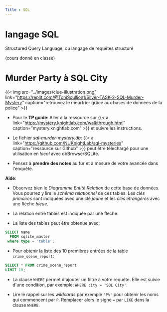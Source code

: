 ```yaml
---
Title : SQL
---
```


# langage SQL
Structured Query Language, ou langage de requêtes structuré

(cours donné en classe)
<!--
# TP Python - SQL: base de données exoplanetes.db
## Principe
Nous allons utiliser un script Python pour nous connecter à la base de données `exoplanetes.db` et tester quelques requêtes en langage SQLite.

Nous utiliserons la librairie `sqlite3` de Python.

Il est conseillé d'utiliser l'IDE Spyder pour editer et interpréter les scripts écrits en Python.

La base de données doit être téléchargée ici : [exoplanetes.db](/scripts/BDD/exoplanetes.db)

## Script de base

```python
import sqlite3

try:
    conn = sqlite3.connect('exoplanetes.db')
    cur = conn.cursor()
    print("Base de données crée et correctement connectée à SQLite")

    sql = "SELECT sqlite_version();"
    cur.execute(sql)
    res = cur.fetchall()
    print("La version de SQLite est: ", res)
    


except sqlite3.Error as error:
    print("Erreur lors de la connexion à SQLite", error)


cur.close()
conn.close()
print("La connexion SQLite est fermée")
``` 

Rappel: Le mécanisme `try ... except` est détaillé à la page [mise au point d'un programme Python](/docs/NSI/langages/page5/#gestion-des-exceptions-try-except)

Voici la traduction de ce script en langage naturel:

```python
essayer:
  connexion a la base de donnees exoplanetes.db
  creation d un curseur SQL
  Afficher ("Base de données cree et correctement connectee à SQLite")
  executer la requete SQL "SELECT sqlite_version();"
  affecter le resultat de la requête dans la variable res

si une erreur survient:
  Afficher ("La version de SQLite est: ", sqlite3.Error)

sinon:
  # autres requetes SQL

fermeture du curseur
fermeture de la connexion
Afficher ("La connexion SQLite est fermée")
```

## Explorer la base de données
* L'instruction suivante permet d'explorer la base de données:

`"PRAGMA table_info(planetes_es);"`

> **Q1.** Ajouter cette requête à votre script python pour afficher les attributs de la table `planetes_es` de la base de données `exoplanetes.db`

* Voici un extrait de la reponse à cette requête:

```
[(0, '_name', 'VARCHAR(38)', 1, None, 1), (1, 'planet_status', 'VARCHAR(9)', 1, None, 0), (2, 'mass', 'NUMERIC(19, 14)', 0, None, 0), (3, 'radius', 'NUMERIC(19, 14)', 0, None, 0), ...]
```

> **Q2.** Quel est l'attribut du nom des planetes de cette table?


> **Q3.** Tester quelques unes des requêtes sur cette base, vues en TD (BDD2 - exercices). Utiliser pour cela un mécanisme de contrôle des erreurs de type `try .. except`, afin d'afficher les erreurs SQL dans la console de l'IDE.

-->
# Murder Party à SQL City

{{< img src="../images/clue-illustration.png" link="https://replit.com/@ToniScullion1/Silver-TASK-2-SQL-Murder-Mystery" caption="retrouvez le meurtrier grâce aux bases de données de la police" >}}
* Pour le **TP guidé**: Aller à la ressource sur {{< a link="https://mystery.knightlab.com/walkthrough.html" caption="mystery.knightlab.com" >}} et suivre les instructions.

* Le fichier *sql-murder-mystery.db*: {{< a link="https://github.com/NUKnightLab/sql-mysteries" caption="ressource sur Github" >}} peut être télechargé pour une utilisation en *local* avec dbBrowserSQLite.

* Pensez à **prendre des notes** au fur et à mesure de votre avancée dans l'enquête.

**Aide**: 
* Observez bien le *Diagramme Entité Relation* de cette base de données. Vous pourrez y lire le *schéma relationnel* de ces tables. Les *clés primaires* sont indiquées avec une clé *jaune* et les *clés étrangères* avec une flèche *bleue*.

* La relation entre tables est indiquée par une flèche.

* La liste des tables peut être obtenue avec:

```SQL
SELECT name 
  FROM sqlite_master
 where type = 'table';
```

* Pour obtenir la liste des 10 premières entrées de la table `crime_scene_report`: 

```SQL
SELECT * FROM crime_scene_report
LIMIT 10;
```

* La clause `WHERE` permet d'ajouter un filtre à votre requête. Elle est suivie d'une condition, par exemple: `WHERE city = 'SQL City'`.

* Lire le rappel sur les *wildcards* par exemple `'P%'` pour obtenir les noms qui commencent par `P`. Remplacer alors le signe `=` par `LIKE` dans la clause `WHERE`.





